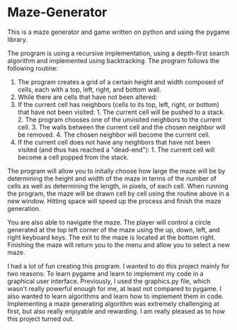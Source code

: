 # Maze-Generator
This is a maze generator and game written on python and using the pygame library. 

The program is using a recursive implementation, using a depth-first search algorithm and implemented using backtracking. The program follows the following routine:

1. The program creates a grid of a certain height and width composed of cells, each with a top, left, right, and bottom wall.
2. While there are cells that have not been altered:
  1. If the current cell has neighbors (cells to its top, left, right, or bottom) that have not been visited:
    1. The current cell will be pushed to a stack.
    2. The program chooses one of the unvisited neighbors to the current cell.
    3. The walls between the current cell and the chosen neighbor will be removed.
    4. The chosen neighbor will become the current cell.
  2. If the current cell does not have any neighbors that have not been visited (and thus has reached a "dead-end"):
    1. The current cell will become a cell popped from the stack.

The program will allow you to initally choose how large the maze will be by determining the height and width of the maze in terms of the number of cells as well as determining the 
length, in pixels, of each cell. When running the program, the maze will be drawn cell by cell using the routine above in a new window. Hitting space will speed up the process and 
finish the maze generation. 

You are also able to navigate the maze. The player will control a circle generated at the top left corner of the maze using the up, down, left, and right keyboard keys. The exit 
to the maze is located at the bottom right. Finishing the maze will return you to the menu and allow you to select a new maze.

I had a lot of fun creating this program. I wanted to do this project mainly for two reasons: To learn pygame and learn to implement my code in a graphical user interface. 
Previously, I used the graphics.py file, which wasn't really powerful enough for me, at least not compared to pygame. I also wanted to learn algorithms and learn how to implement 
them in code. Implementing a maze generating algorithm was extremely challenging at first, but also really enjoyable and rewarding. I am really pleased as to how this project 
turned out.
